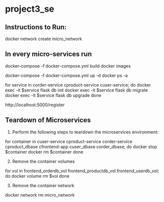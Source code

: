 # project3_se

## Instructions to Run:

docker network create micro_network

## In every micro-services run
docker-compose -f docker-compose.yml build
docker images

docker-compose -f docker-compose.yml up -d
docker ps -a

for service in corder-service cproduct-service cuser-service;
do 
 docker exec -it $service flask db init
 docker exec -it $service flask db migrate
 docker exec -it $service flask db upgrade
done

http://localhost:5000/register


## Teardown of Microservices
1. Perform the following steps to teardown the microservices environment:

for container in cuser-service cproduct-service corder-service cproduct_dbase cfrontend-app cuser_dbase corder_dbase;
do
 docker stop $container
 docker rm $container
done


2. Remove the container volumes

for vol in frontend_orderdb_vol frontend_productdb_vol frontend_userdb_vol;
do
 docker volume rm $vol
done


3. Remove the container network

docker network rm micro_network
